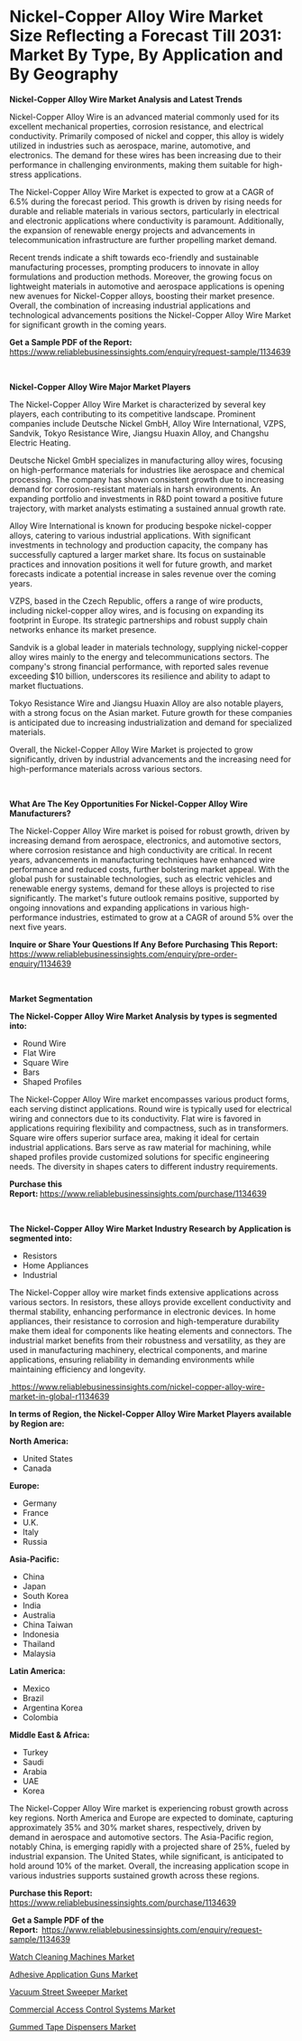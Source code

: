 <p><h1>Nickel-Copper Alloy Wire Market Size Reflecting a Forecast Till 2031: Market By Type, By Application and By Geography</h1></p><p><strong>Nickel-Copper Alloy Wire Market Analysis and Latest Trends</strong></p>
<p><p>Nickel-Copper Alloy Wire is an advanced material commonly used for its excellent mechanical properties, corrosion resistance, and electrical conductivity. Primarily composed of nickel and copper, this alloy is widely utilized in industries such as aerospace, marine, automotive, and electronics. The demand for these wires has been increasing due to their performance in challenging environments, making them suitable for high-stress applications.</p><p>The Nickel-Copper Alloy Wire Market is expected to grow at a CAGR of 6.5% during the forecast period. This growth is driven by rising needs for durable and reliable materials in various sectors, particularly in electrical and electronic applications where conductivity is paramount. Additionally, the expansion of renewable energy projects and advancements in telecommunication infrastructure are further propelling market demand.</p><p>Recent trends indicate a shift towards eco-friendly and sustainable manufacturing processes, prompting producers to innovate in alloy formulations and production methods. Moreover, the growing focus on lightweight materials in automotive and aerospace applications is opening new avenues for Nickel-Copper alloys, boosting their market presence. Overall, the combination of increasing industrial applications and technological advancements positions the Nickel-Copper Alloy Wire Market for significant growth in the coming years.</p></p>
<p><strong>Get a Sample PDF of the Report:&nbsp;</strong> <a href="https://www.reliablebusinessinsights.com/enquiry/request-sample/1134639?utm_campaign=1358&utm_medium=2&utm_source=Github&utm_content=ia&utm_term=08102024&utm_id=nickel-copper-alloy-wire">https://www.reliablebusinessinsights.com/enquiry/request-sample/1134639</a></p>
<p>&nbsp;</p>
<p><strong>Nickel-Copper Alloy Wire Major Market Players</strong></p>
<p><p>The Nickel-Copper Alloy Wire Market is characterized by several key players, each contributing to its competitive landscape. Prominent companies include Deutsche Nickel GmbH, Alloy Wire International, VZPS, Sandvik, Tokyo Resistance Wire, Jiangsu Huaxin Alloy, and Changshu Electric Heating.</p><p>Deutsche Nickel GmbH specializes in manufacturing alloy wires, focusing on high-performance materials for industries like aerospace and chemical processing. The company has shown consistent growth due to increasing demand for corrosion-resistant materials in harsh environments. An expanding portfolio and investments in R&D point toward a positive future trajectory, with market analysts estimating a sustained annual growth rate.</p><p>Alloy Wire International is known for producing bespoke nickel-copper alloys, catering to various industrial applications. With significant investments in technology and production capacity, the company has successfully captured a larger market share. Its focus on sustainable practices and innovation positions it well for future growth, and market forecasts indicate a potential increase in sales revenue over the coming years.</p><p>VZPS, based in the Czech Republic, offers a range of wire products, including nickel-copper alloy wires, and is focusing on expanding its footprint in Europe. Its strategic partnerships and robust supply chain networks enhance its market presence.</p><p>Sandvik is a global leader in materials technology, supplying nickel-copper alloy wires mainly to the energy and telecommunications sectors. The company's strong financial performance, with reported sales revenue exceeding $10 billion, underscores its resilience and ability to adapt to market fluctuations.</p><p>Tokyo Resistance Wire and Jiangsu Huaxin Alloy are also notable players, with a strong focus on the Asian market. Future growth for these companies is anticipated due to increasing industrialization and demand for specialized materials.</p><p>Overall, the Nickel-Copper Alloy Wire Market is projected to grow significantly, driven by industrial advancements and the increasing need for high-performance materials across various sectors.</p></p>
<p>&nbsp;</p>
<p><strong>What Are The Key Opportunities For Nickel-Copper Alloy Wire Manufacturers?</strong></p>
<p><p>The Nickel-Copper Alloy Wire market is poised for robust growth, driven by increasing demand from aerospace, electronics, and automotive sectors, where corrosion resistance and high conductivity are critical. In recent years, advancements in manufacturing techniques have enhanced wire performance and reduced costs, further bolstering market appeal. With the global push for sustainable technologies, such as electric vehicles and renewable energy systems, demand for these alloys is projected to rise significantly. The market's future outlook remains positive, supported by ongoing innovations and expanding applications in various high-performance industries, estimated to grow at a CAGR of around 5% over the next five years.</p></p>
<p><strong>Inquire or Share Your Questions If Any Before Purchasing This Report:</strong> <a href="https://www.reliablebusinessinsights.com/enquiry/pre-order-enquiry/1134639?utm_campaign=1358&utm_medium=2&utm_source=Github&utm_content=ia&utm_term=08102024&utm_id=nickel-copper-alloy-wire">https://www.reliablebusinessinsights.com/enquiry/pre-order-enquiry/1134639</a></p>
<p>&nbsp;</p>
<p><strong>Market Segmentation</strong></p>
<p><strong>The Nickel-Copper Alloy Wire Market Analysis by types is segmented into:</strong></p>
<p><ul><li>Round Wire</li><li>Flat Wire</li><li>Square Wire</li><li>Bars</li><li>Shaped Profiles</li></ul></p>
<p><p>The Nickel-Copper Alloy Wire market encompasses various product forms, each serving distinct applications. Round wire is typically used for electrical wiring and connectors due to its conductivity. Flat wire is favored in applications requiring flexibility and compactness, such as in transformers. Square wire offers superior surface area, making it ideal for certain industrial applications. Bars serve as raw material for machining, while shaped profiles provide customized solutions for specific engineering needs. The diversity in shapes caters to different industry requirements.</p></p>
<p><strong>Purchase this Report:&nbsp;</strong><a href="https://www.reliablebusinessinsights.com/purchase/1134639?utm_campaign=1358&utm_medium=2&utm_source=Github&utm_content=ia&utm_term=08102024&utm_id=nickel-copper-alloy-wire">https://www.reliablebusinessinsights.com/purchase/1134639</a></p>
<p>&nbsp;</p>
<p><strong>The Nickel-Copper Alloy Wire Market Industry Research by Application is segmented into:</strong></p>
<p><ul><li>Resistors</li><li>Home Appliances</li><li>Industrial</li></ul></p>
<p><p>The Nickel-Copper alloy wire market finds extensive applications across various sectors. In resistors, these alloys provide excellent conductivity and thermal stability, enhancing performance in electronic devices. In home appliances, their resistance to corrosion and high-temperature durability make them ideal for components like heating elements and connectors. The industrial market benefits from their robustness and versatility, as they are used in manufacturing machinery, electrical components, and marine applications, ensuring reliability in demanding environments while maintaining efficiency and longevity.</p></p>
<p><a href="https://www.reliablebusinessinsights.com/nickel-copper-alloy-wire-market-in-global-r1134639?utm_campaign=1358&utm_medium=2&utm_source=Github&utm_content=ia&utm_term=08102024&utm_id=nickel-copper-alloy-wire">&nbsp;https://www.reliablebusinessinsights.com/nickel-copper-alloy-wire-market-in-global-r1134639</a></p>
<p><strong>In terms of Region, the Nickel-Copper Alloy Wire Market Players available by Region are:</strong></p>
<p>
    <p> <strong> North America: </strong>
        <ul>
            <li>United States</li>
            <li>Canada</li>
        </ul>
        </p> 
    <p> <strong> Europe: </strong>
        <ul>
            <li>Germany</li>
            <li>France</li>
            <li>U.K.</li>
            <li>Italy</li>
            <li>Russia</li>
        </ul>
        </p> 
    <p> <strong> Asia-Pacific: </strong>
        <ul>
            <li>China</li>
            <li>Japan</li>
            <li>South Korea</li>
            <li>India</li>
            <li>Australia</li>
            <li>China Taiwan</li>
            <li>Indonesia</li>
            <li>Thailand</li>
            <li>Malaysia</li>
        </ul>
        </p> 
    <p> <strong> Latin America: </strong>
        <ul>
            <li>Mexico</li>
            <li>Brazil</li>
            <li>Argentina Korea</li>
            <li>Colombia</li>
        </ul>
        </p> 
    <p> <strong> Middle East & Africa: </strong>
        <ul>
            <li>Turkey</li>
            <li>Saudi</li>
            <li>Arabia</li>
            <li>UAE</li>
            <li>Korea</li>
        </ul>
    </p>
    </p>
<p><p>The Nickel-Copper Alloy Wire market is experiencing robust growth across key regions. North America and Europe are expected to dominate, capturing approximately 35% and 30% market shares, respectively, driven by demand in aerospace and automotive sectors. The Asia-Pacific region, notably China, is emerging rapidly with a projected share of 25%, fueled by industrial expansion. The United States, while significant, is anticipated to hold around 10% of the market. Overall, the increasing application scope in various industries supports sustained growth across these regions.</p></p>
<p><strong>Purchase this Report: </strong><a href="https://www.reliablebusinessinsights.com/purchase/1134639?utm_campaign=1358&utm_medium=2&utm_source=Github&utm_content=ia&utm_term=08102024&utm_id=nickel-copper-alloy-wire">https://www.reliablebusinessinsights.com/purchase/1134639</a></p>
<p>&nbsp;<strong>Get a Sample PDF of the Report:&nbsp;&nbsp;</strong><a href="https://www.reliablebusinessinsights.com/enquiry/request-sample/1134639?utm_campaign=1358&utm_medium=2&utm_source=Github&utm_content=ia&utm_term=08102024&utm_id=nickel-copper-alloy-wire">https://www.reliablebusinessinsights.com/enquiry/request-sample/1134639</a></p>
<p><strong></strong></p>
<p><p><a href="https://www.linkedin.com/pulse/insights-watch-cleaning-machines-industry-market-financial-fy0tf?utm_campaign=1358&utm_medium=2&utm_source=Github&utm_content=ia&utm_term=08102024&utm_id=nickel-copper-alloy-wire">Watch Cleaning Machines Market</a></p><p><a href="https://www.linkedin.com/pulse/adhesive-application-guns-market-velocity-137-cagr-ybmze?utm_campaign=1358&utm_medium=2&utm_source=Github&utm_content=ia&utm_term=08102024&utm_id=nickel-copper-alloy-wire">Adhesive Application Guns Market</a></p><p><a href="https://www.linkedin.com/pulse/insights-vacuum-street-sweeper-market-players-size-geographical-ffq6f?utm_campaign=1358&utm_medium=2&utm_source=Github&utm_content=ia&utm_term=08102024&utm_id=nickel-copper-alloy-wire">Vacuum Street Sweeper Market</a></p><p><a href="https://www.linkedin.com/pulse/commercial-access-control-systems-market-evolution-global-nedyf?utm_campaign=1358&utm_medium=2&utm_source=Github&utm_content=ia&utm_term=08102024&utm_id=nickel-copper-alloy-wire">Commercial Access Control Systems Market</a></p><p><a href="https://www.linkedin.com/pulse/gummed-tape-dispensers-market-trends-focusing-insight-forecast-vknsf?utm_campaign=1358&utm_medium=2&utm_source=Github&utm_content=ia&utm_term=08102024&utm_id=nickel-copper-alloy-wire">Gummed Tape Dispensers Market</a></p></p>